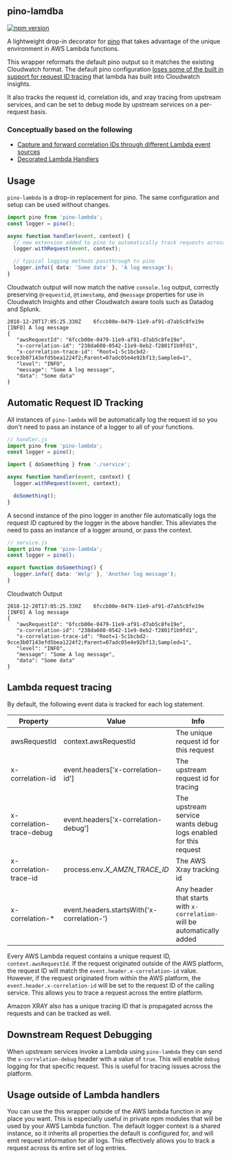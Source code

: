pino-lamdba
-----------------------

[![npm version](https://badge.fury.io/js/pino-lambda.svg)](https://badge.fury.io/js/pino-lambda)

A lightweight drop-in decorator for [pino](https://github.com/pinojs/pino) that takes advantage of the unique environment in AWS Lambda functions.

This wrapper reformats the default pino output so it matches the existing Cloudwatch format. The default pino configuration [loses some of the built in support for request ID tracing](https://github.com/pinojs/pino/issues/648) that lambda has built into Cloudwatch insights.

It also tracks the request id, correlation ids, and xray tracing from upstream services, and can be set to debug mode by upstream services on a per-request basis.

### Conceptually based on the following

- [Capture and forward correlation IDs through different Lambda event sources](https://theburningmonk.com/2017/09/capture-and-forward-correlation-ids-through-different-lambda-event-sources/)
- [Decorated Lambda Handlers](https://tlvince.com/decorated-lambda-handlers)


## Usage

`pino-lambda` is a drop-in replacement for pino. The same configuration and setup can be used without changes.

```ts
import pino from 'pino-lambda';
const logger = pino();

async function handler(event, context) {
  // new extension added to pino to automatically track requests across all instances of pino
  logger.withRequest(event, context);

  // typical logging methods passthrough to pino
  logger.info({ data: 'Some data' }, 'A log message');
}
```

Cloudwatch output will now match the native `console.log` output, correctly preserving
`@requestid`, `@timestamp`, and `@message` properties for use in Cloudwatch Insights and
other Cloudwatch aware tools such as Datadog and Splunk.

```
2018-12-20T17:05:25.330Z    6fccb00e-0479-11e9-af91-d7ab5c8fe19e    [INFO] A log message
{
   "awsRequestId": "6fccb00e-0479-11e9-af91-d7ab5c8fe19e",
   "x-correlation-id": "238da608-0542-11e9-8eb2-f2801f1b9fd1",
   "x-correlation-trace-id": "Root=1-5c1bcbd2-9cce3b07143efd5bea1224f2;Parent=07adc05e4e92bf13;Sampled=1",
   "level": "INFO",
   "message": "Some A log message",
   "data": "Some data"
}
```

## Automatic Request ID Tracking

All instances of `pino-lambda` will be automatically log the request id so you don't need to pass an instance of a logger to all of your functions.

```ts
// handler.js
import pino from 'pino-lambda';
const logger = pino();

import { doSomething } from './service';

async function handler(event, context) {
  logger.withRequest(event, context);

  doSomething();
}
```

A second instance of the pino logger in another file automatically logs the request ID captured by the logger in the above handler.
This alleviates the need to pass an instance of a logger around, or pass the context.

```ts
// service.js
import pino from 'pino-lambda';
const logger = pino();

export function doSomething() {
  logger.info({ data: 'Welp' }, 'Another log message');
}
```

Cloudwatch Output

```
2018-12-20T17:05:25.330Z    6fccb00e-0479-11e9-af91-d7ab5c8fe19e    [INFO] A log message
{
   "awsRequestId": "6fccb00e-0479-11e9-af91-d7ab5c8fe19e",
   "x-correlation-id": "238da608-0542-11e9-8eb2-f2801f1b9fd1",
   "x-correlation-trace-id": "Root=1-5c1bcbd2-9cce3b07143efd5bea1224f2;Parent=07adc05e4e92bf13;Sampled=1",
   "level": "INFO",
   "message": "Some A log message",
   "data": "Some data"
}
```

## Lambda request tracing

By default, the following event data is tracked for each log statement.

| Property                  | Value                                      | Info                                                                     |
| ------------------------- | ------------------------------------------ | ------------------------------------------------------------------------ |
| awsRequestId              | context.awsRequestId                       | The unique request id for this request                                   |
| x-correlation-id          | event.headers['x-correlation-id']          | The upstream request id for tracing                                      |
| x-correlation-trace-debug | event.headers['x-correlation-debug']       | The upstream service wants debug logs enabled for this request           |
| x-correlation-trace-id    | process.env._X_AMZN_TRACE_ID_              | The AWS Xray tracking id                                                 |
| x-correlation-\*          | event.headers.startsWith('x-correlation-') | Any header that starts with `x-correlation-` will be automatically added |

Every AWS Lambda request contains a unique request ID, `context.awsRequestId`. If the request originated outside of the AWS platform,
the request ID will match the `event.header.x-correlation-id` value. However, if the request originated from within the AWS platform,
the `event.header.x-correlation-id` will be set to the request ID of the calling service. This allows you to trace a request
across the entire platform.

Amazon XRAY also has a unique tracing ID that is propagated across the requests and can be tracked as well.

## Downstream Request Debugging

When upstream services invoke a Lambda using `pino-lambda` they can send the `x-correlation-debug` header with a value of `true`. This will enable `debug` logging for that specific request. This is useful for tracing issues across the platform.

## Usage outside of Lambda handlers

You can use the this wrapper outside of the AWS lambda function in any place you want. This is especially useful in private npm modules that will be used by your AWS Lambda function. The default logger context is a shared instance, so it inherits all properties the default is configured for, and will emit request information for all logs. This effectively allows you to track a request across its entire set of log entries.
